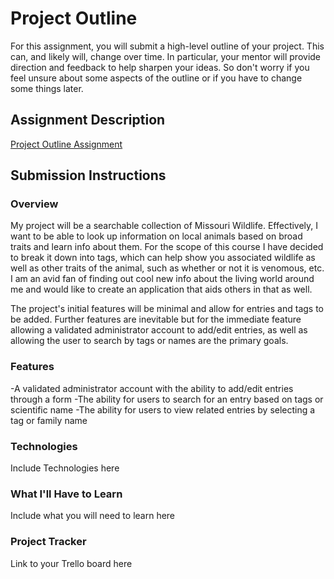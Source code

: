 # Project Outline
For this assignment, you will submit a high-level outline of your project. This can, and likely will, change over time. In particular, your mentor will provide direction and feedback to help sharpen your ideas. So don't worry if you feel unsure about some aspects of the outline or if you have to change some things later.

## Assignment Description
[Project Outline Assignment](https://education.launchcode.org/liftoff/modules/assignments/project-outline)

## Submission Instructions

### Overview
My project will be a searchable collection of Missouri Wildlife. Effectively, I want to be able to look up information on local animals based on broad traits and learn info about them. For the scope of this course I have decided to break it down into tags, which can help show you associated wildlife as well as other traits of the animal, such as whether or not it is venomous, etc. I am an avid fan of finding out cool new info about the living world around me and would like to create an application that aids others in that as well.

The project's initial features will be minimal and allow for entries and tags to be added. Further features are inevitable but for the immediate feature allowing a validated administrator account to add/edit entries, as well as allowing the user to search by tags or names are the primary goals.
### Features
-A validated administrator account with the ability to add/edit entries through a form
-The ability for users to search for an entry based on tags or scientific name
-The ability for users to view related entries by selecting a tag or family name
### Technologies
Include Technologies here
### What I'll Have to Learn
Include what you will need to learn here
### Project Tracker
Link to your Trello board here
